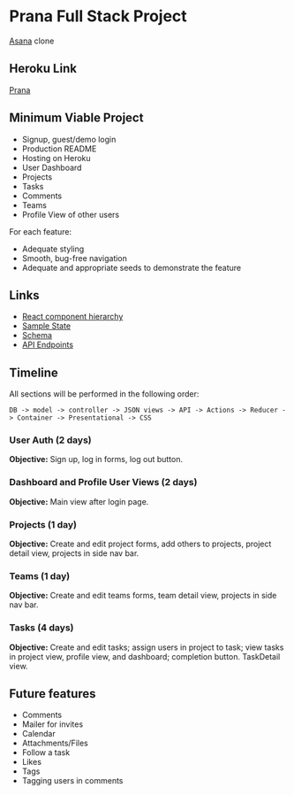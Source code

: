 # Prana Full Stack Project
[Asana](www.asana.com) clone

## Heroku Link
[Prana](www.google.com)

## Minimum Viable Project
* Signup, guest/demo login
* Production README
* Hosting on Heroku
* User Dashboard
* Projects
* Tasks
* Comments
* Teams
* Profile View of other users

For each feature:
 * Adequate styling
 * Smooth, bug-free navigation
 * Adequate and appropriate seeds to demonstrate the feature


## Links
* [React component hierarchy](./component-hierarchy.md)
* [Sample State](./sample-state.md)
* [Schema](./schema.md)
* [API Endpoints](./api-endpoints.md)

## Timeline
All sections will be performed in the following order:

`DB -> model -> controller -> JSON views -> API -> Actions -> Reducer -> Container -> Presentational -> CSS`

### User Auth (2 days)
**Objective:** Sign up, log in forms, log out button.

### Dashboard and Profile User Views (2 days)
**Objective:** Main view after login page.

### Projects (1 day)
**Objective:** Create and edit project forms, add others to projects, project detail view, projects in side nav bar.

### Teams (1 day)
**Objective:** Create and edit teams forms, team detail view, projects in side nav bar.

### Tasks (4 days)
**Objective:** Create and edit tasks; assign users in project to task; view tasks in project view, profile view, and dashboard; completion button. TaskDetail view.

## Future features
* Comments
* Mailer for invites
* Calendar
* Attachments/Files
* Follow a task
* Likes
* Tags
* Tagging users in comments
